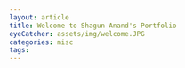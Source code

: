 ```yaml
---
layout: article
title: Welcome to Shagun Anand's Portfolio
eyeCatcher: assets/img/welcome.JPG
categories: misc
tags:  
---
```

